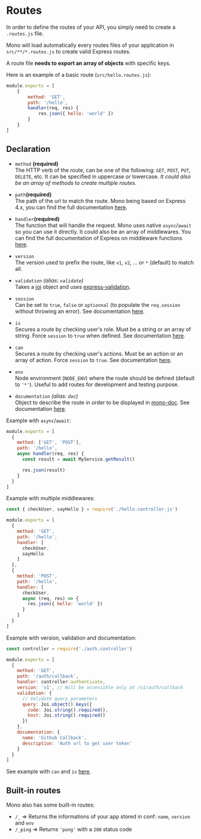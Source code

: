 # Routes

In order to define the routes of your API, you simply need to create a `.routes.js` file.

Mono will load automatically every routes files of your application in `src/**/*.routes.js` to create valid Express routes.

A route file **needs to export an array of objects** with specific keys.

Here is an example of a basic route (`src/hello.routes.js`):

```js
module.exports = [
	{
		method: 'GET',
		path: '/hello',
		handler(req, res) {
			res.json({ hello: 'world' })
		}
	}
]
```

## Declaration

* `method` **(required)**<br>
  The HTTP verb of the route, can be one of the following: `GET`, `POST`, `PUT`, `DELETE`, etc. It can be specified in uppercase or lowercase. _It could also be an array of methods to create multiple routes._

* `path`**(required)**<br>
  The path of the url to match the route. Mono being based on Express 4.x, you can find the full documentation [here](http://expressjs.com/en/guide/routing.html).

* `handler`**(required)**<br>
  The function that will handle the request. Mono uses native `async`/`await` so you can use it directly. It could also be an array of middlewares. You can find the full documentation of Express on middleware functions [here](http://expressjs.com/en/guide/writing-middleware.html).

* `version`<br>
  The version used to prefix the route, like `v1`, `v2`, ... or `*` (default) to match all.

* `validation` _(alias: `validate`)_<br>
  Takes a [joi](https://github.com/hapijs/joi) object and uses [express-validation](https://github.com/andrewkeig/express-validation).

* `session`<br>
  Can be set to `true`, `false` or `optionnal` (to populate the `req.session` without throwing an error). See documentation [here](sessions.md).

* `is`<br>
  Secures a route by checking user's role. Must be a string or an array of string. Force `session` to `true` when defined. See documentation [here](acl.md).

* `can`<br>
  Secures a route by checking user's actions. Must be an action or an array of action. Force `session` to `true`. See documentation [here](acl.md).

* `env`<br>
  Node environment (`NODE_ENV`) where the route should be defined (default to `'*'`). Useful to add routes for development and testing purpose.

* `documentation` _(alias: `doc`)_<br>
  Object to describe the route in order to be displayed in [mono-doc](https://github.com/terrajs/mono-doc). See documentation [here](documentation.md).

Example with `async`/`await`:

```js
module.exports = [
  {
    method: ['GET', 'POST'],
    path: '/hello',
    async handler(req, res) {
      const result = await MyService.getResult()

      res.json(result)
    }
  }
]
```

Example with multiple middlewares:

```js
const { checkUser, sayHello } = require('./hello.controller.js')

module.exports = [
  {
    method: 'GET',
    path: '/hello',
    handler: [
      checkUser,
      sayHello
    ]
  },
  {
    method: 'POST',
    path: '/hello',
    handler: [
      checkUser,
      async (req, res) => {
        res.json({ hello: 'world' })
      }
    ]
  }
]
```

Example with version, validation and documentation:

```js
const controller = require('./auth.controller')

module.exports = [
  {
    method: 'GET',
    path: '/auth/callback',
    handler: controller.authenticate,
    version: 'v1', // Will be accessible only at /v1/auth/callback
    validation: {
      // Validate query parameters
      query: Joi.object().keys({
        code: Joi.string().required(),
        host: Joi.string().required()
      })
    },
    documentation: {
      name: 'Github Callback',
      description: 'Auth url to get user token'
    }
  }
]
```

See example with `can` and `is` [here](/acl?id=middleware).

## Built-in routes

Mono also has some built-in routes:

* `/_` => Returns the informations of your app stored in conf: `name`, `version` and `env`
* `/_ping` => Returns `'pong'` with a `200` status code
